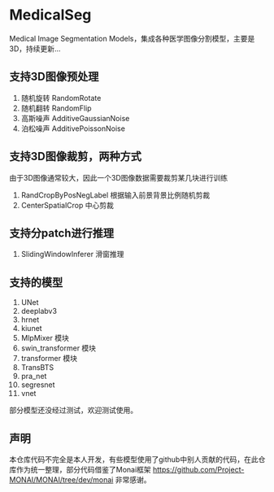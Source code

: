 # MedicalSeg
Medical Image Segmentation Models，集成各种医学图像分割模型，主要是3D，持续更新...

## 支持3D图像预处理

1. 随机旋转 RandomRotate
2. 随机翻转 RandomFlip
3. 高斯噪声 AdditiveGaussianNoise
4. 泊松噪声 AdditivePoissonNoise

## 支持3D图像裁剪，两种方式

由于3D图像通常较大，因此一个3D图像数据需要裁剪某几块进行训练

1. RandCropByPosNegLabel 根据输入前景背景比例随机剪裁
2. CenterSpatialCrop 中心剪裁

## 支持分patch进行推理

1. SlidingWindowInferer 滑窗推理

## 支持的模型

1. UNet
2. deeplabv3
3. hrnet
4. kiunet
5. MlpMixer 模块
6. swin_transformer 模块
7. transformer 模块
8. TransBTS
9. pra_net
10. segresnet
11. vnet

部分模型还没经过测试，欢迎测试使用。

## 声明

本仓库代码不完全是本人开发，有些模型使用了github中别人贡献的代码，在此仓库作为统一整理，部分代码借鉴了Monai框架 https://github.com/Project-MONAI/MONAI/tree/dev/monai 非常感谢。

